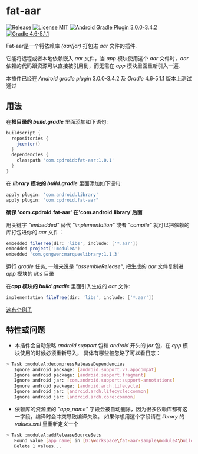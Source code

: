 # fat-aar
[![Release](https://img.shields.io/github/release/cpdroid/fat-aar.svg)](https://github.com/cpdroid/fat-aar/releases)
[![License MIT](https://img.shields.io/github/license/cpdroid/fat-aar.svg)](https://github.com/cpdroid/fat-aar/blob/master/LICENSE)
[![Android Gradle Plugin 3.0.0-3.4.2](https://img.shields.io/badge/android--gradle-3.0.0--3.4.2-blue)](https://developer.android.com/studio/releases/gradle-plugin#updating-gradle)
[![Gradle 4.6-5.1.1](https://img.shields.io/badge/gradle-4.6--5.1.1-blue)](https://developer.android.com/studio/releases/gradle-plugin#updating-gradle)

Fat-aar是一个将依赖库 *(aar/jar)* 打包进 *aar* 文件的插件.

它能将远程或者本地依赖嵌入 *aar* 文件，当 *app* 模块使用这个 *aar* 文件时，*aar* 依赖的代码跟资源可以直接被引用到，而无需在 *app* 模块里面重新引入一遍.

本插件已经在 *Android gradle plugin* 3.0.0-3.4.2 及 *Gradle* 4.6-5.1.1 版本上测试通过

## 用法
在**根目录的 *build.gradle*** 里面添加如下语句:
```gradle
buildscript {
  repositories {
    jcenter()
  }
  dependencies {
    classpath 'com.cpdroid:fat-aar:1.0.1'
  }
}
```

在 ***library* 模块的 *build.gradle*** 里面添加如下语句:
```gradle
apply plugin: 'com.android.library'
apply plugin: "com.cpdroid.fat-aar"
```

**确保 'com.cpdroid.fat-aar' 在'com.android.library'后面**

用关键字 *"embedded"* 替代 *"implementation"* 或者 *"compile"* 就可以把依赖的库打包进你的 *aar* 文件：
```gradle
embedded fileTree(dir: 'libs', include: ['*.aar'])
embedded project(':moduleA')
embedded 'com.gongwen:marqueelibrary:1.1.3'
```

运行 *gradle* 任务, 一般来说是 *"assembleRelease"*, 把生成的 *aar* 文件复制进 *app* 模块的 *libs* 目录

在***app* 模块的 *build.gradle*** 里面引入生成的 *aar* 文件:
```gradle
implementation fileTree(dir: 'libs', include: ['*.aar'])
```

[这有个例子](https://github.com/cpdroid/fat-aar-sample)

## 特性或问题
* 本插件会自动忽略 *android support* 包和 *android* 开头的 *jar* 包，在 *app* 模块使用的时候必须重新导入，
具体有哪些被忽略了可以看日志：
```bash
> Task :moduleA:decompressReleaseDependencies
   Ignore android package: [android.support.v7.appcompat]
   Ignore android package: [android.support.fragment]
   Ignore android jar: [com.android.support:support-annotations]
   Ignore android package: [android.arch.lifecycle]
   Ignore android jar: [android.arch.lifecycle:common]
   Ignore android jar: [android.arch.core:common]
```

* 依赖库的资源里的 *"app_name"* 字段会被自动删除，因为很多依赖库都有这一字段，编译时会冲突导致编译失败。
如果你想用这个字段请在 *library* 的 *values.xml* 里重新定义一个
```bash
> Task :moduleA:addReleaseSourceSets
   Found value [app_name] in [D:\workspace\fat-aar-sample\moduleA\build\aar_plugin\exploded_aar\com.gongwen\marqueelibrary\1.1.3\res\values\values.xml]
   Delete 1 values...
```


